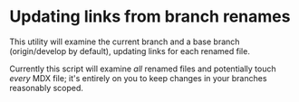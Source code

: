 # Updating links from branch renames

This utility will examine the current branch and a base branch (origin/develop 
by default), updating links for each renamed file. 

Currently this script will examine *all* renamed files and potentially touch *every* 
MDX file; it's entirely on you to keep changes in your branches reasonably scoped.
